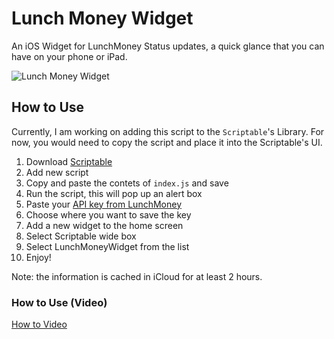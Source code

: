 # Lunch Money Widget
An iOS Widget for LunchMoney Status updates, a quick glance that you can have on your phone or iPad.

![Lunch Money Widget](https://user-images.githubusercontent.com/3420290/121816572-6a6b5f80-cc4a-11eb-9b41-f398639fb60c.jpeg)

## How to Use
Currently, I am working on adding this script to the `Scriptable`'s Library. For now, you would need to copy the script and place it into the Scriptable's UI.

1. Download [Scriptable](https://scriptable.app)
2. Add new script
3. Copy and paste the contets of `index.js` and save
4. Run the script, this will pop up an alert box
5. Paste your [API key from LunchMoney](https://my.lunchmoney.app/developers)
6. Choose where you want to save the key
7. Add a new widget to the home screen
8. Select Scriptable wide box
9. Select LunchMoneyWidget from the list
10. Enjoy!

Note: the information is cached in iCloud for at least 2 hours. 

### How to Use (Video)
[How to Video](https://user-images.githubusercontent.com/3420290/121816934-79eba800-cc4c-11eb-8d0f-fdbeab00ca3e.MOV)

